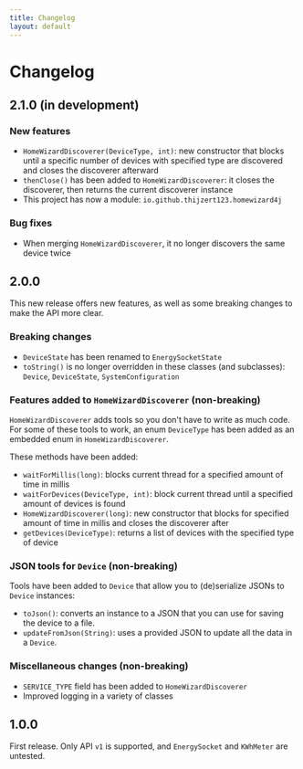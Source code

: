 ```yaml
---
title: Changelog
layout: default
---
```


# Changelog

## 2.1.0 (in development)
### New features
- `HomeWizardDiscoverer(DeviceType, int)`: new constructor that blocks until a specific number of devices with
 specified type are discovered and closes the discoverer afterward
- `thenClose()` has been added to `HomeWizardDiscoverer`: it closes the discoverer,
 then returns the current discoverer instance
- This project has now a module: `io.github.thijzert123.homewizard4j`

### Bug fixes
- When merging `HomeWizardDiscoverer`, it no longer discovers the same device twice

## 2.0.0
This new release offers new features, as well as some breaking changes to make the API more clear.

### Breaking changes
- `DeviceState` has been renamed to `EnergySocketState`
- `toString()` is no longer overridden in these classes (and subclasses): `Device`, `DeviceState`, `SystemConfiguration`

### Features added to `HomeWizardDiscoverer` (non-breaking)
`HomeWizardDiscoverer` adds tools so you don't have to write as much code.
For some of these tools to work, an enum `DeviceType` has been added as an embedded enum in `HomeWizardDiscoverer`.

These methods have been added:
- `waitForMillis(long)`: blocks current thread for a specified amount of time in millis
- `waitForDevices(DeviceType, int)`: block current thread until a specified amount of devices is found
- `HomeWizardDiscoverer(long)`: new constructor that blocks for specified amount of time in millis
   and closes the discoverer after
- `getDevices(DeviceType)`: returns a list of devices with the specified type of device

### JSON tools for `Device` (non-breaking)
Tools have been added to `Device` that allow you to (de)serialize JSONs to `Device` instances:
- `toJson()`: converts an instance to a JSON that you can use for saving the device to a file.
- `updateFromJson(String)`: uses a provided JSON to update all the data in a `Device`.

### Miscellaneous changes (non-breaking)
- `SERVICE_TYPE` field has been added to `HomeWizardDiscoverer`
- Improved logging in a variety of classes

## 1.0.0
First release. Only API `v1` is supported, and `EnergySocket` and `KWhMeter` are untested.